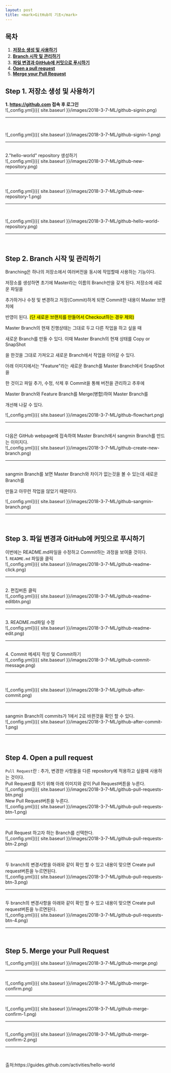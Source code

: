 ```yaml
---
layout: post
title: <mark>GitHub의 기초</mark>
---
```

<h2>목차</h2>
<div class="well">
<ol>
  <li><a href = "#step1"><b>저장소 생성 및 사용하기</b></a></li>
  <li><a href = "#step2"><b>Branch 시작 및 관리하기</b></a></li>
  <li><a href = "#step3"><b>파일 변경과 GitHub에 커밋으로 푸시하기</b></a></li>
  <li><a href = "#step4"><b>Open a pull request</b></a></li>
  <li><a href = "#step5"><b>Merge your Pull Request</b></a></li>
</ol>
</div>

<h2 id = "step1">Step 1. 저장소 생성 및 사용하기</h2>

<div class="well well-sm">
<b>1. <a href = "https://github.com">https://github.com</a> 접속 후 로그인</b>
</div>
![_config.yml]({{ site.baseurl }}/images/2018-3-7-ML/github-signin.png)
<hr><br>

![_config.yml]({{ site.baseurl }}/images/2018-3-7-ML/github-signin-1.png)
<hr><br>

<div class="well well-sm">
2."hello-world" repository 생성하기
</div>
![_config.yml]({{ site.baseurl }}/images/2018-3-7-ML/github-new-repository.png)
<hr><br>

![_config.yml]({{ site.baseurl }}/images/2018-3-7-ML/github-new-repository-1.png)
<hr><br>

![_config.yml]({{ site.baseurl }}/images/2018-3-7-ML/github-hello-world-repository.png)
<hr><br>

<h2 id = "step2">Step 2. Branch 시작 및 관리하기</h2>
<div class="well well-sm">
Branching은 하나의 저장소에서 여러버전을 동시에 작업할때 사용하는 기능이다.

저장소를 생성하면 초기에 Master라는 이름의 Branch만을 갖게 된다. 저장소에 새로운 파일을

추가하거나 수정 및 변경하고 저장(Commit)하게 되면 Commit한 내용이 Master 브랜치에

반영이 된다. <mark>(단 새로운 브랜치를 만들어서 Checkout하는 경우 제외)</mark>
</div>

<div class="well well-sm">
Master Branch의 현재 진행상태는 그대로 두고 다른 작업을 하고 싶을 때

새로운 Branch를 만들 수 있다. 이때 Master Branch의 현재 상태를 Copy or SnapShot

을 한것을 그대로 가져오고 새로운 Branch에서 작업을 이어갈 수 있다.

아래 이미지에서는 "Feature"라는 새로운 Branch를 Master Branch에서 SnapShot을

한 것이고 파일 추가, 수정, 삭제 후 Commit을 통해 버전을 관리하고 추후에

Master Branch와 Feature Branch를 Merge(병합)하여 Master Branch를

개선해 나갈 수 있다.
</div>
![_config.yml]({{ site.baseurl }}/images/2018-3-7-ML/github-flowchart.png)
<hr><br>

<div class="well well-sm">
다음은 GitHub webpage에 접속하여 Master Branch에서 sangmin Branch를 만드는 이미지다.
</div>
![_config.yml]({{ site.baseurl }}/images/2018-3-7-ML/github-create-new-branch.png)
<hr><br>

<div class="well well-sm">
sangmin Branch를 보면 Master Branch와 차이가 없는것을 볼 수 있는데 새로운 Branch를

만들고 아무런 작업을 않았기 때문이다.
</div>
![_config.yml]({{ site.baseurl }}/images/2018-3-7-ML/github-sangmin-branch.png)
<hr><br>

<h2 id = "step3">Step 3. 파일 변경과 GitHub에 커밋으로 푸시하기</h2>
<div class="well well-sm">
이번에는 README.md파일을 수정하고 Commit하는 과정을 보여줄 것이다.
</div>

<div class="well well-sm">
1. <code class="highlighter-rouge">README.md</code> 파일을 클릭
</div>
![_config.yml]({{ site.baseurl }}/images/2018-3-7-ML/github-readme-click.png)
<hr><br>

<div class="well well-sm">
2. 편집버튼 클릭
</div>
![_config.yml]({{ site.baseurl }}/images/2018-3-7-ML/github-readme-editbtn.png)
<hr><br>

<div class="well well-sm">
3. README.md파일 수정
</div>
![_config.yml]({{ site.baseurl }}/images/2018-3-7-ML/github-readme-edit.png)
<hr><br>

<div class="well well-sm">
4. Commit 메세지 작성 및 Commit하기
</div>
![_config.yml]({{ site.baseurl }}/images/2018-3-7-ML/github-commit-message.png)
<hr><br>

![_config.yml]({{ site.baseurl }}/images/2018-3-7-ML/github-after-commit.png)
<hr><br>

<div class="well well-sm">
sangmin Branch의 commits가 1에서 2로 바뀐것을 확인 할 수 있다.
</div>
![_config.yml]({{ site.baseurl }}/images/2018-3-7-ML/github-after-commit-1.png)
<hr><br>

<h2 id = "step4">Step 4. Open a pull request</h2>
<div class="well well-sm">
<code class="highlighter-rouge">Pull Request</code>란 : 추가, 변경한 사항들을 다른 repository에 적용하고 싶을때 사용하는 것이다.
</div>
<div class="well well-sm">
Pull Request를 하기 위해 아래 이미지와 같이 Pull Request버튼을 누른다.
</div>
![_config.yml]({{ site.baseurl }}/images/2018-3-7-ML/github-pull-requests-btn.png)

<div class="well well-sm">
New Pull Request버튼을 누른다.
</div>
![_config.yml]({{ site.baseurl }}/images/2018-3-7-ML/github-pull-requests-btn-1.png)
<hr><br>

<div class="well well-sm">
Pull Request 하고자 하는 Branch를 선택한다.
</div>
![_config.yml]({{ site.baseurl }}/images/2018-3-7-ML/github-pull-requests-btn-2.png)
<hr><br>

<div class="well well-sm">
두 branch의 변경사항을 아래와 같이 확인 할 수 있고 내용이 맞으면 Create pull request버튼을 누르면된다.
</div>
![_config.yml]({{ site.baseurl }}/images/2018-3-7-ML/github-pull-requests-btn-3.png)
<hr><br>

<div class="well well-sm">
두 branch의 변경사항을 아래와 같이 확인 할 수 있고 내용이 맞으면 Create pull request버튼을 누르면된다.
</div>
![_config.yml]({{ site.baseurl }}/images/2018-3-7-ML/github-pull-requests-btn-4.png)
<hr><br>

<h2 id = "step5">Step 5. Merge your Pull Request</h2>
<div class="well well-sm">

</div>

<div class="well well-sm">

</div>
![_config.yml]({{ site.baseurl }}/images/2018-3-7-ML/github-merge.png)
<hr><br>

<div class="well well-sm">

</div>
![_config.yml]({{ site.baseurl }}/images/2018-3-7-ML/github-merge-confirm.png)
<hr><br>

<div class="well well-sm">

</div>
![_config.yml]({{ site.baseurl }}/images/2018-3-7-ML/github-merge-confirm-1.png)
<hr><br>

<div class="well well-sm">

</div>
![_config.yml]({{ site.baseurl }}/images/2018-3-7-ML/github-merge-confirm-2.png)
<hr><br>

<p>출처:<a>https://guides.github.com/activities/hello-world</a></p>
